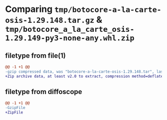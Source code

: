 # Comparing `tmp/botocore-a-la-carte-osis-1.29.148.tar.gz` & `tmp/botocore_a_la_carte_osis-1.29.149-py3-none-any.whl.zip`

## filetype from file(1)

```diff
@@ -1 +1 @@
-gzip compressed data, was "botocore-a-la-carte-osis-1.29.148.tar", last modified: Wed Jun  7 01:42:06 2023, max compression
+Zip archive data, at least v2.0 to extract, compression method=deflate
```

## filetype from diffoscope

```diff
@@ -1 +1 @@
-GzipFile
+ZipFile
```

